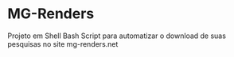 # MG-Renders
Projeto em Shell Bash Script para automatizar o download de suas pesquisas no site mg-renders.net
